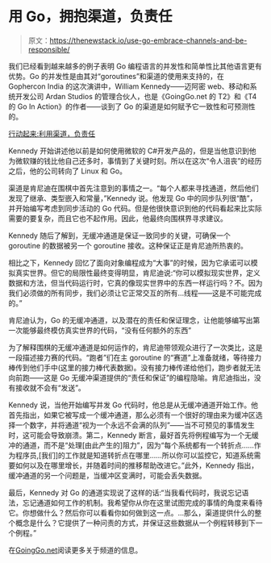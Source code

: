 # 用 Go，拥抱渠道，负责任

> 原文：<https://thenewstack.io/use-go-embrace-channels-and-be-responsible/>

我们已经看到越来越多的例子表明 Go 编程语言的并发性和简单性比其他语言更有优势。Go 的并发性是由其对“goroutines”和渠道的使用来支持的，在 Gophercon India 的这次演讲中，William Kennedy——迈阿密 web、移动和系统开发公司 Ardan Studios 的管理合伙人，也是《GoingGo.net 的 T2》和《T4 的 Go In Action》的作者——谈到了 Go 的渠道是如何赋予它一致性和可预测性的。

[行动起来:利用渠道，负责任](https://thenewstack.simplecast.com/episodes/go-in-action-use-channels-and-be-responsible)

Kennedy 开始讲述他以前是如何使用微软的 C#开发产品的，但是当他意识到他为微软赚的钱比他自己还多时，事情到了关键时刻。所以在这次“令人沮丧”的经历之后，他的公司转向了 Linux 和 Go。

渠道是肯尼迪在围棋中首先注意到的事情之一。“每个人都来寻找通道，然后他们发现了继承、类型嵌入和常量，”Kennedy 说。他发现 Go 中的同步队列很“酷”，并开始编写考虑到同步活动的 Go 代码。但是他很快意识到他的代码看起来比实际需要的要复杂，而且它也不起作用。因此，他最终向围棋界寻求建议。

Kennedy 随后了解到，无缓冲通道是保证一致同步的关键，可确保一个 goroutine 的数据被另一个 goroutine 接收。这种保证正是肯尼迪所热衷的。

相比之下，Kennedy 回忆了面向对象编程成为“大事”的时候，因为它承诺可以模拟真实世界。但它的局限性最终变得明显，肯尼迪说:“你可以模拟现实世界，定义数据和方法，但当代码运行时，它真的像现实世界中的东西一样运行吗？不。因为我们必须做的所有同步，我们必须让它正常交互的所有…线程——这是不可能完成的。”

肯尼迪认为，Go 的无缓冲通道，以及潜在的责任和保证理念，让他能够编写出第一次能够最终模仿真实世界的代码，“没有任何额外的东西”

为了解释围棋的无缓冲通道是如何运作的，肯尼迪带领观众进行了一次类比，这是一段描述接力赛的代码。“跑者”们在主 goroutine 的“赛道”上准备就绪，等待接力棒传到他们手中(这里的接力棒代表数据)。没有接力棒传递给他们，跑步者就无法向前跑——这是 Go 无缓冲渠道提供的“责任和保证”的编程隐喻。肯尼迪指出，没有接收就不会有“发送”。

Kennedy 说，当他开始编写并发 Go 代码时，他总是从无缓冲通道开始工作。他首先指出，如果它被写成一个缓冲通道，那么必须有一个很好的理由来为缓冲区选择一个数字，并将通道“视为一个永远不会满的队列”——当不可预见的事情发生时，这可能会导致崩溃。第二，Kennedy 断言，最好首先将例程编写为一个无缓冲的通道，而不是“处理[由此产生的]阻力”，因为“每个系统都有一个转折点……作为程序员,[我们]的工作就是知道转折点在哪里……所以你可以监控它，知道系统需要如何以及在哪里增长，并随着时间的推移帮助改进它。”此外，Kennedy 指出，缓冲通道的另一个问题是，当缓冲区变满时，可能会丢失数据。

最后，Kennedy 对 Go 的通道实现说了这样的话:“当我看代码时，我说忘记语法，忘记通道如何工作的机制。我希望你从你在这里试图完成的事情的角度来看待它。你想做什么？然后你可以看看你如何做到这一点。…那么，渠道提供什么的整个概念是什么？它提供了一种问责的方式，并保证这些数据从一个例程转移到下一个例程。”

在[GoingGo.net](http://www.goinggo.net/2014/02/the-nature-of-channels-in-go.html)阅读更多关于频道的信息。

<svg xmlns:xlink="http://www.w3.org/1999/xlink" viewBox="0 0 68 31" version="1.1"><title>Group</title> <desc>Created with Sketch.</desc></svg>